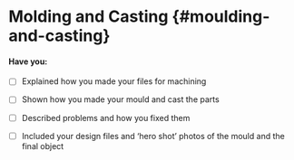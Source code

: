# Molding and Casting {#moulding-and-casting}

#### Have you:

* [ ] Explained how you made your files for machining

* [ ] Shown how you made your mould and cast the parts

* [ ] Described problems and how you fixed them

* [ ] Included your design files and ‘hero shot’ photos of the mould and the final object




